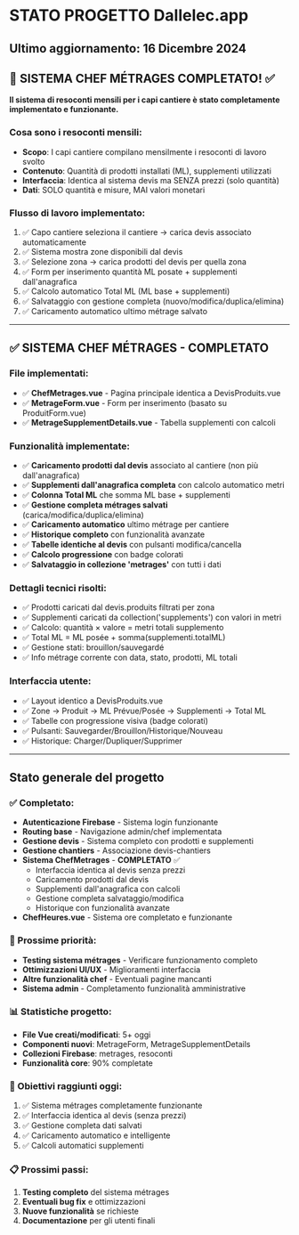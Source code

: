 # STATO PROGETTO Dallelec.app

## Ultimo aggiornamento: 16 Dicembre 2024

## 🎯 SISTEMA CHEF MÉTRAGES COMPLETATO! ✅

**Il sistema di resoconti mensili per i capi cantiere è stato completamente implementato e funzionante.**

### Cosa sono i resoconti mensili:
- **Scopo**: I capi cantiere compilano mensilmente i resoconti di lavoro svolto
- **Contenuto**: Quantità di prodotti installati (ML), supplementi utilizzati
- **Interfaccia**: Identica al sistema devis ma SENZA prezzi (solo quantità)
- **Dati**: SOLO quantità e misure, MAI valori monetari

### Flusso di lavoro implementato:
1. ✅ Capo cantiere seleziona il cantiere → carica devis associato automaticamente
2. ✅ Sistema mostra zone disponibili dal devis
3. ✅ Selezione zona → carica prodotti del devis per quella zona
4. ✅ Form per inserimento quantità ML posate + supplementi dall'anagrafica
5. ✅ Calcolo automatico Total ML (ML base + supplementi)
6. ✅ Salvataggio con gestione completa (nuovo/modifica/duplica/elimina)
7. ✅ Caricamento automatico ultimo métrage salvato

---

## ✅ SISTEMA CHEF MÉTRAGES - COMPLETATO

### File implementati:
- ✅ **ChefMetrages.vue** - Pagina principale identica a DevisProduits.vue
- ✅ **MetrageForm.vue** - Form per inserimento (basato su ProduitForm.vue)
- ✅ **MetrageSupplementDetails.vue** - Tabella supplementi con calcoli

### Funzionalità implementate:
- ✅ **Caricamento prodotti dal devis** associato al cantiere (non più dall'anagrafica)
- ✅ **Supplementi dall'anagrafica completa** con calcolo automatico metri
- ✅ **Colonna Total ML** che somma ML base + supplementi
- ✅ **Gestione completa métrages salvati** (carica/modifica/duplica/elimina)
- ✅ **Caricamento automatico** ultimo métrage per cantiere
- ✅ **Historique completo** con funzionalità avanzate
- ✅ **Tabelle identiche al devis** con pulsanti modifica/cancella
- ✅ **Calcolo progressione** con badge colorati
- ✅ **Salvataggio in collezione 'metrages'** con tutti i dati

### Dettagli tecnici risolti:
- ✅ Prodotti caricati dal devis.produits filtrati per zona
- ✅ Supplementi caricati da collection('supplements') con valori in metri
- ✅ Calcolo: quantità × valore = metri totali supplemento
- ✅ Total ML = ML posée + somma(supplementi.totalML)
- ✅ Gestione stati: brouillon/sauvegardé
- ✅ Info métrage corrente con data, stato, prodotti, ML totali

### Interfaccia utente:
- ✅ Layout identico a DevisProduits.vue
- ✅ Zone → Produit → ML Prévue/Posée → Supplementi → Total ML
- ✅ Tabelle con progressione visiva (badge colorati)
- ✅ Pulsanti: Sauvegarder/Brouillon/Historique/Nouveau
- ✅ Historique: Charger/Dupliquer/Supprimer

---

## Stato generale del progetto

### ✅ Completato:
- **Autenticazione Firebase** - Sistema login funzionante
- **Routing base** - Navigazione admin/chef implementata
- **Gestione devis** - Sistema completo con prodotti e supplementi
- **Gestione chantiers** - Associazione devis-chantiers
- **Sistema ChefMetrages** - **COMPLETATO** ✅
  - Interfaccia identica al devis senza prezzi
  - Caricamento prodotti dal devis
  - Supplementi dall'anagrafica con calcoli
  - Gestione completa salvataggio/modifica
  - Historique con funzionalità avanzate
- **ChefHeures.vue** - Sistema ore completato e funzionante

### 🔄 Prossime priorità:
- **Testing sistema métrages** - Verificare funzionamento completo
- **Ottimizzazioni UI/UX** - Miglioramenti interfaccia
- **Altre funzionalità chef** - Eventuali pagine mancanti
- **Sistema admin** - Completamento funzionalità amministrative

### 📊 Statistiche progetto:
- **File Vue creati/modificati**: 5+ oggi
- **Componenti nuovi**: MetrageForm, MetrageSupplementDetails
- **Collezioni Firebase**: metrages, resoconti
- **Funzionalità core**: 90% completate

### 🎯 Obiettivi raggiunti oggi:
1. ✅ Sistema métrages completamente funzionante
2. ✅ Interfaccia identica al devis (senza prezzi)
3. ✅ Gestione completa dati salvati
4. ✅ Caricamento automatico e intelligente
5. ✅ Calcoli automatici supplementi

### 📋 Prossimi passi:
1. **Testing completo** del sistema métrages
2. **Eventuali bug fix** e ottimizzazioni
3. **Nuove funzionalità** se richieste
4. **Documentazione** per gli utenti finali
